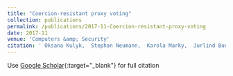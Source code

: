 ```yaml
---
title: "Coercion-resistant proxy voting"
collection: publications
permalink: /publications/2017-11-Coercion-resistant-proxy-voting
date: 2017-11
venue: 'Computers &amp; Security'
citation: ' Oksana Kulyk,  Stephan Neumann,  Karola Marky,  Jurlind Budurushi,  Melanie Volkamer, &quot;Coercion-resistant proxy voting.&quot; Computers &amp;amp; Security, 2017.'
---
```

Use [Google Scholar](https://scholar.google.com/scholar?q=Coercion+resistant+proxy+voting){:target="_blank"} for full citation